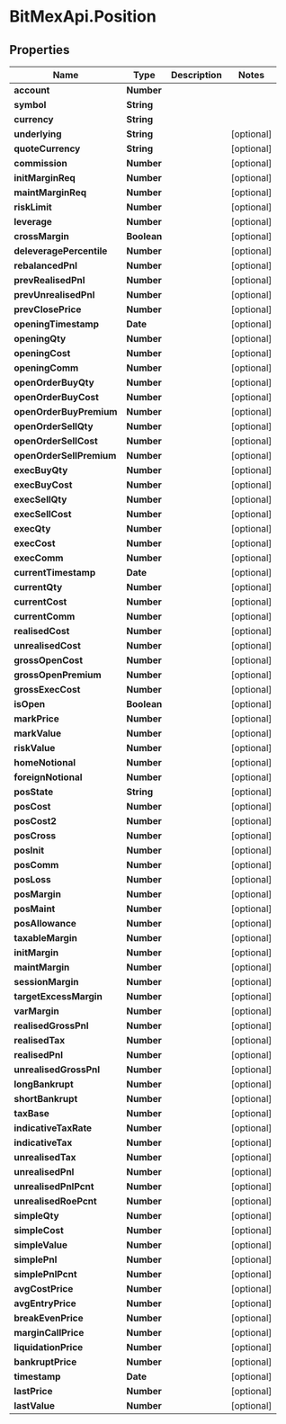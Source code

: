 # BitMexApi.Position

## Properties
Name | Type | Description | Notes
------------ | ------------- | ------------- | -------------
**account** | **Number** |  | 
**symbol** | **String** |  | 
**currency** | **String** |  | 
**underlying** | **String** |  | [optional] 
**quoteCurrency** | **String** |  | [optional] 
**commission** | **Number** |  | [optional] 
**initMarginReq** | **Number** |  | [optional] 
**maintMarginReq** | **Number** |  | [optional] 
**riskLimit** | **Number** |  | [optional] 
**leverage** | **Number** |  | [optional] 
**crossMargin** | **Boolean** |  | [optional] 
**deleveragePercentile** | **Number** |  | [optional] 
**rebalancedPnl** | **Number** |  | [optional] 
**prevRealisedPnl** | **Number** |  | [optional] 
**prevUnrealisedPnl** | **Number** |  | [optional] 
**prevClosePrice** | **Number** |  | [optional] 
**openingTimestamp** | **Date** |  | [optional] 
**openingQty** | **Number** |  | [optional] 
**openingCost** | **Number** |  | [optional] 
**openingComm** | **Number** |  | [optional] 
**openOrderBuyQty** | **Number** |  | [optional] 
**openOrderBuyCost** | **Number** |  | [optional] 
**openOrderBuyPremium** | **Number** |  | [optional] 
**openOrderSellQty** | **Number** |  | [optional] 
**openOrderSellCost** | **Number** |  | [optional] 
**openOrderSellPremium** | **Number** |  | [optional] 
**execBuyQty** | **Number** |  | [optional] 
**execBuyCost** | **Number** |  | [optional] 
**execSellQty** | **Number** |  | [optional] 
**execSellCost** | **Number** |  | [optional] 
**execQty** | **Number** |  | [optional] 
**execCost** | **Number** |  | [optional] 
**execComm** | **Number** |  | [optional] 
**currentTimestamp** | **Date** |  | [optional] 
**currentQty** | **Number** |  | [optional] 
**currentCost** | **Number** |  | [optional] 
**currentComm** | **Number** |  | [optional] 
**realisedCost** | **Number** |  | [optional] 
**unrealisedCost** | **Number** |  | [optional] 
**grossOpenCost** | **Number** |  | [optional] 
**grossOpenPremium** | **Number** |  | [optional] 
**grossExecCost** | **Number** |  | [optional] 
**isOpen** | **Boolean** |  | [optional] 
**markPrice** | **Number** |  | [optional] 
**markValue** | **Number** |  | [optional] 
**riskValue** | **Number** |  | [optional] 
**homeNotional** | **Number** |  | [optional] 
**foreignNotional** | **Number** |  | [optional] 
**posState** | **String** |  | [optional] 
**posCost** | **Number** |  | [optional] 
**posCost2** | **Number** |  | [optional] 
**posCross** | **Number** |  | [optional] 
**posInit** | **Number** |  | [optional] 
**posComm** | **Number** |  | [optional] 
**posLoss** | **Number** |  | [optional] 
**posMargin** | **Number** |  | [optional] 
**posMaint** | **Number** |  | [optional] 
**posAllowance** | **Number** |  | [optional] 
**taxableMargin** | **Number** |  | [optional] 
**initMargin** | **Number** |  | [optional] 
**maintMargin** | **Number** |  | [optional] 
**sessionMargin** | **Number** |  | [optional] 
**targetExcessMargin** | **Number** |  | [optional] 
**varMargin** | **Number** |  | [optional] 
**realisedGrossPnl** | **Number** |  | [optional] 
**realisedTax** | **Number** |  | [optional] 
**realisedPnl** | **Number** |  | [optional] 
**unrealisedGrossPnl** | **Number** |  | [optional] 
**longBankrupt** | **Number** |  | [optional] 
**shortBankrupt** | **Number** |  | [optional] 
**taxBase** | **Number** |  | [optional] 
**indicativeTaxRate** | **Number** |  | [optional] 
**indicativeTax** | **Number** |  | [optional] 
**unrealisedTax** | **Number** |  | [optional] 
**unrealisedPnl** | **Number** |  | [optional] 
**unrealisedPnlPcnt** | **Number** |  | [optional] 
**unrealisedRoePcnt** | **Number** |  | [optional] 
**simpleQty** | **Number** |  | [optional] 
**simpleCost** | **Number** |  | [optional] 
**simpleValue** | **Number** |  | [optional] 
**simplePnl** | **Number** |  | [optional] 
**simplePnlPcnt** | **Number** |  | [optional] 
**avgCostPrice** | **Number** |  | [optional] 
**avgEntryPrice** | **Number** |  | [optional] 
**breakEvenPrice** | **Number** |  | [optional] 
**marginCallPrice** | **Number** |  | [optional] 
**liquidationPrice** | **Number** |  | [optional] 
**bankruptPrice** | **Number** |  | [optional] 
**timestamp** | **Date** |  | [optional] 
**lastPrice** | **Number** |  | [optional] 
**lastValue** | **Number** |  | [optional] 


